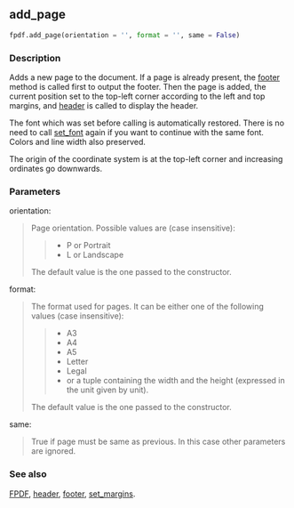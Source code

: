 ## add_page ##

```python
fpdf.add_page(orientation = '', format = '', same = False)
```

### Description ###

Adds a new page to the document. If a page is already present, the 
[footer](Footer.md) method is called first to output the footer. Then the page 
is added, the current position set to the top-left corner according to the left
and top margins, and [header](Header.md) is called to display the header.

The font which was set before calling is automatically restored. There is no 
need to call [set_font](SetFont.md) again if you want to continue with the same 
font. Colors and line width also preserved.

The origin of the coordinate system is at the top-left corner and increasing 
ordinates go downwards.

### Parameters ###

orientation:
> Page orientation. Possible values are (case insensitive):
>>    * P or Portrait
>>    * L or Landscape
> 
> The default value is the one passed to the constructor.

format:
> The format used for pages. It can be either one of the following values (case
insensitive):
>>    * A3
>>    * A4
>>    * A5
>>    * Letter
>>    * Legal
>>    * or a tuple containing the width and the height (expressed in the unit
given by unit).
> 
> The default value is the one passed to the constructor.

same:
> True if page must be same as previous. In this case other parameters are
ignored.

### See also ###

[FPDF](FPDF.md), [header](Header.md), [footer](Footer.md), 
[set_margins](SetMargins.md).
